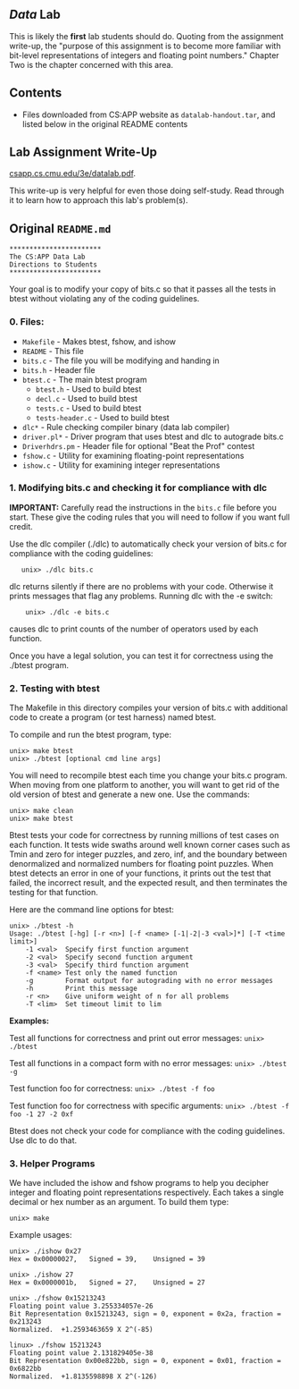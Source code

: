 ## _Data_ Lab

This is likely the **first** lab students should do. Quoting from the assignment write-up,
the "purpose of this assignment is to become more familiar with bit-level representations of integers and floating point numbers."
Chapter Two is the chapter concerned with this area.  

## Contents

- Files downloaded from CS:APP website as `datalab-handout.tar`, and listed below in the original README contents

## Lab Assignment Write-Up

[csapp.cs.cmu.edu/3e/datalab.pdf](http://csapp.cs.cmu.edu/3e/datalab.pdf).

This write-up is very helpful for even those doing self-study. Read through it to learn how to approach this lab's problem(s).

## Original `README.md`

```
***********************
The CS:APP Data Lab
Directions to Students
***********************
```

Your goal is to modify your copy of bits.c so that it passes all the
tests in btest without violating any of the coding guidelines.


### 0. Files:

- `Makefile`	- Makes btest, fshow, and ishow
- `README`		- This file
- `bits.c`		- The file you will be modifying and handing in
- `bits.h`		- Header file
- `btest.c`		- The main btest program
    - `btest.h`	- Used to build btest
    - `decl.c`	- Used to build btest
    - `tests.c`       - Used to build btest
    - `tests-header.c` - Used to build btest
- `dlc*`		- Rule checking compiler binary (data lab compiler)	 
- `driver.pl*`	- Driver program that uses btest and dlc to autograde bits.c
- `Driverhdrs.pm`   - Header file for optional "Beat the Prof" contest
- `fshow.c`		- Utility for examining floating-point representations
- `ishow.c`		- Utility for examining integer representations

### 1. Modifying bits.c and checking it for compliance with dlc

**IMPORTANT:** Carefully read the instructions in the `bits.c` file before
you start. These give the coding rules that you will need to follow if
you want full credit.

Use the dlc compiler (./dlc) to automatically check your version of
bits.c for compliance with the coding guidelines:

       unix> ./dlc bits.c

dlc returns silently if there are no problems with your code.
Otherwise it prints messages that flag any problems.  Running dlc with
the -e switch:

    	unix> ./dlc -e bits.c  

causes dlc to print counts of the number of operators used by each function.

Once you have a legal solution, you can test it for correctness using
the ./btest program.

### 2. Testing with btest

The Makefile in this directory compiles your version of bits.c with
additional code to create a program (or test harness) named btest.

To compile and run the btest program, type:

    unix> make btest
    unix> ./btest [optional cmd line args]

You will need to recompile btest each time you change your bits.c
program. When moving from one platform to another, you will want to
get rid of the old version of btest and generate a new one.  Use the
commands:

    unix> make clean
    unix> make btest

Btest tests your code for correctness by running millions of test
cases on each function.  It tests wide swaths around well known corner
cases such as Tmin and zero for integer puzzles, and zero, inf, and
the boundary between denormalized and normalized numbers for floating
point puzzles. When btest detects an error in one of your functions,
it prints out the test that failed, the incorrect result, and the
expected result, and then terminates the testing for that function.

Here are the command line options for btest:

```
unix> ./btest -h
Usage: ./btest [-hg] [-r <n>] [-f <name> [-1|-2|-3 <val>]*] [-T <time limit>]
    -1 <val>  Specify first function argument
    -2 <val>  Specify second function argument
    -3 <val>  Specify third function argument
    -f <name> Test only the named function
    -g        Format output for autograding with no error messages
    -h        Print this message
    -r <n>    Give uniform weight of n for all problems
    -T <lim>  Set timeout limit to lim
```

**Examples:**

  Test all functions for correctness and print out error messages:
  `unix> ./btest`

  Test all functions in a compact form with no error messages:
  `unix> ./btest -g`

  Test function foo for correctness:
  `unix> ./btest -f foo`

  Test function foo for correctness with specific arguments:
  `unix> ./btest -f foo -1 27 -2 0xf`

Btest does not check your code for compliance with the coding
guidelines.  Use dlc to do that.

### 3. Helper Programs

We have included the ishow and fshow programs to help you decipher
integer and floating point representations respectively. Each takes a
single decimal or hex number as an argument. To build them type:

    unix> make

Example usages:

    unix> ./ishow 0x27
    Hex = 0x00000027,	Signed = 39,	Unsigned = 39

    unix> ./ishow 27
    Hex = 0x0000001b,	Signed = 27,	Unsigned = 27

    unix> ./fshow 0x15213243
    Floating point value 3.255334057e-26
    Bit Representation 0x15213243, sign = 0, exponent = 0x2a, fraction = 0x213243
    Normalized.  +1.2593463659 X 2^(-85)

    linux> ./fshow 15213243
    Floating point value 2.131829405e-38
    Bit Representation 0x00e822bb, sign = 0, exponent = 0x01, fraction = 0x6822bb
    Normalized.  +1.8135598898 X 2^(-126)



